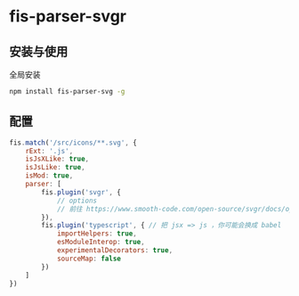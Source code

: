 fis-parser-svgr
============================

## 安装与使用 

全局安装

```bash
npm install fis-parser-svg -g
```


## 配置

```js
fis.match('/src/icons/**.svg', {
    rExt: '.js',
    isJsXLike: true,
    isJsLike: true,
    isMod: true,
    parser: [
        fis.plugin('svgr', {
            // options
            // 前往 https://www.smooth-code.com/open-source/svgr/docs/options/ 查看
        }),
        fis.plugin('typescript', { // 把 jsx => js ，你可能会换成 babel 
            importHelpers: true,
            esModuleInterop: true,
            experimentalDecorators: true,
            sourceMap: false
        })
    ]
})
```


